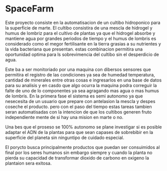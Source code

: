 # SpaceFarm
Este proyecto consiste en la automatisacion de un cultibo hidroponico para la superficie de marte.
El cultibo consistira de una mescla de hidrogel y humus de lombriz para el cultivo de plantas ya que el hidrogel absorbe y mantiene agua por grandes periodos de tiempo y el humus de lombris es considerado como el megor fertilisante en la tierra grasias a su nutrientes y la vida bacteriana que presentan. estas combinacion permitira una oportunidad optima para ls sobrevimencia del cultibo sin el desperdicio de agua.

Este ba a ser monitoriado por una maquina con dibersos sensores que permitira el registro de las condiciones ya sea de humedad temperatura, cantidad de minerales entre otras cosas e ingresarlos en una base de datos para su analisis y en casdo que algo ocurra la maquina podra correguir la falte de uno de  lo componentes ya sea agragando mas agua o mas humus de lombris.
En la primera fase el sistema es semi autonomo ya que nesecesita de un usuario que prepare con antelasion la mescla y despes coseche el producto. pero con el paso del tiempo estas tareas tambien seran automatisadas con la intencion de que los cultibos generen fruto independiente mente de si hay una mision en marte o no.

Una bes que el proseso se 100% autonomo se plane investigar si es posible adaptar el ADN de la plantas para que sean capases de sobrebibir en la superficie del planeta sin ninguntipo de cuidado especial.

El porycto busca principalmente productos que puedan ser consuimidos al final por los seres humanos sin embargo siempre y cuando la planta no pierda su capacidad de transformar dioxido de carbono en oxigeno la plantaion sera exitosa. 
